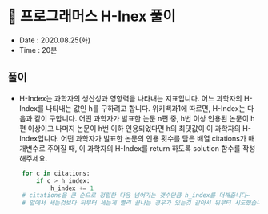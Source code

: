 # 🐶 프로그래머스 H-Inex 풀이
- Date : 2020.08.25(화)
- Time : 20분

## 풀이

- H-Index는 과학자의 생산성과 영향력을 나타내는 지표입니다. 어느 과학자의 H-Index를 나타내는 값인 h를 구하려고 합니다. 위키백과1에 따르면, H-Index는 다음과 같이 구합니다. 어떤 과학자가 발표한 논문 n편 중, h번 이상 인용된 논문이 h편 이상이고 나머지 논문이 h번 이하 인용되었다면 h의 최댓값이 이 과학자의 H-Index입니다. 어떤 과학자가 발표한 논문의 인용 횟수를 담은 배열 citations가 매개변수로 주어질 때, 이 과학자의 H-Index를 return 하도록 solution 함수를 작성해주세요.

```python
    for c in citations:
        if c > h_index:
            h_index += 1
    # citations을 큰 순으로 정렬한 다음 넘어가는 갯수만큼 h_index를 더해줍니다~ 
    # 앞에서 세는것보다 뒤부터 세는게 빨리 끝나는 경우가 있는것 같아서 뒤부터 시도했습니다!
```

